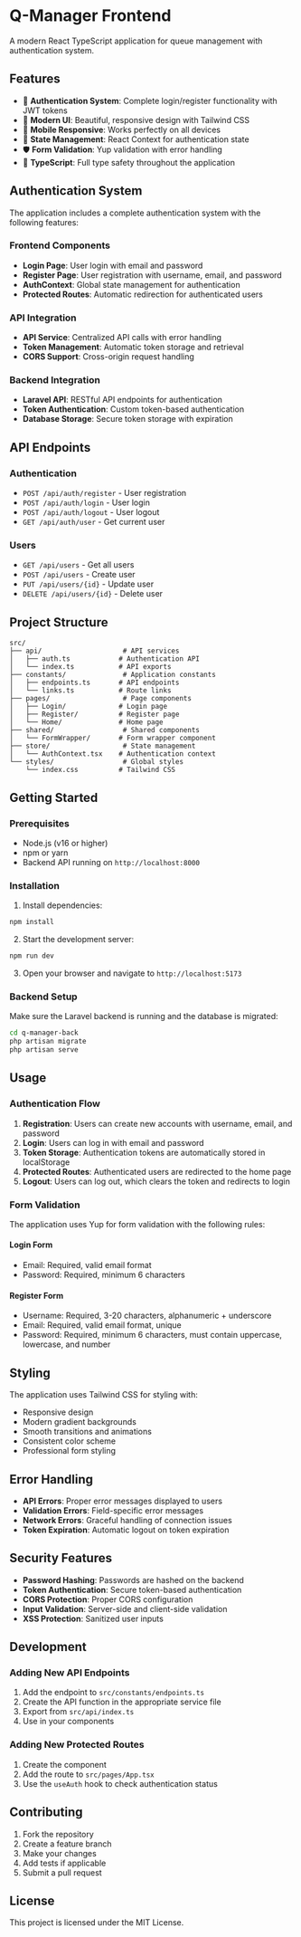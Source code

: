 # Q-Manager Frontend

A modern React TypeScript application for queue management with authentication system.

## Features

- 🔐 **Authentication System**: Complete login/register functionality with JWT tokens
- 🎨 **Modern UI**: Beautiful, responsive design with Tailwind CSS
- 📱 **Mobile Responsive**: Works perfectly on all devices
- 🔄 **State Management**: React Context for authentication state
- 🛡️ **Form Validation**: Yup validation with error handling
- 🚀 **TypeScript**: Full type safety throughout the application

## Authentication System

The application includes a complete authentication system with the following features:

### Frontend Components
- **Login Page**: User login with email and password
- **Register Page**: User registration with username, email, and password
- **AuthContext**: Global state management for authentication
- **Protected Routes**: Automatic redirection for authenticated users

### API Integration
- **API Service**: Centralized API calls with error handling
- **Token Management**: Automatic token storage and retrieval
- **CORS Support**: Cross-origin request handling

### Backend Integration
- **Laravel API**: RESTful API endpoints for authentication
- **Token Authentication**: Custom token-based authentication
- **Database Storage**: Secure token storage with expiration

## API Endpoints

### Authentication
- `POST /api/auth/register` - User registration
- `POST /api/auth/login` - User login
- `POST /api/auth/logout` - User logout
- `GET /api/auth/user` - Get current user

### Users
- `GET /api/users` - Get all users
- `POST /api/users` - Create user
- `PUT /api/users/{id}` - Update user
- `DELETE /api/users/{id}` - Delete user

## Project Structure

```
src/
├── api/                    # API services
│   ├── auth.ts            # Authentication API
│   └── index.ts           # API exports
├── constants/              # Application constants
│   ├── endpoints.ts       # API endpoints
│   └── links.ts           # Route links
├── pages/                  # Page components
│   ├── Login/             # Login page
│   ├── Register/          # Register page
│   └── Home/              # Home page
├── shared/                 # Shared components
│   └── FormWrapper/       # Form wrapper component
├── store/                  # State management
│   └── AuthContext.tsx    # Authentication context
└── styles/                 # Global styles
    └── index.css          # Tailwind CSS
```

## Getting Started

### Prerequisites
- Node.js (v16 or higher)
- npm or yarn
- Backend API running on `http://localhost:8000`

### Installation

1. Install dependencies:
```bash
npm install
```

2. Start the development server:
```bash
npm run dev
```

3. Open your browser and navigate to `http://localhost:5173`

### Backend Setup

Make sure the Laravel backend is running and the database is migrated:

```bash
cd q-manager-back
php artisan migrate
php artisan serve
```

## Usage

### Authentication Flow

1. **Registration**: Users can create new accounts with username, email, and password
2. **Login**: Users can log in with email and password
3. **Token Storage**: Authentication tokens are automatically stored in localStorage
4. **Protected Routes**: Authenticated users are redirected to the home page
5. **Logout**: Users can log out, which clears the token and redirects to login

### Form Validation

The application uses Yup for form validation with the following rules:

#### Login Form
- Email: Required, valid email format
- Password: Required, minimum 6 characters

#### Register Form
- Username: Required, 3-20 characters, alphanumeric + underscore
- Email: Required, valid email format, unique
- Password: Required, minimum 6 characters, must contain uppercase, lowercase, and number

## Styling

The application uses Tailwind CSS for styling with:
- Responsive design
- Modern gradient backgrounds
- Smooth transitions and animations
- Consistent color scheme
- Professional form styling

## Error Handling

- **API Errors**: Proper error messages displayed to users
- **Validation Errors**: Field-specific error messages
- **Network Errors**: Graceful handling of connection issues
- **Token Expiration**: Automatic logout on token expiration

## Security Features

- **Password Hashing**: Passwords are hashed on the backend
- **Token Authentication**: Secure token-based authentication
- **CORS Protection**: Proper CORS configuration
- **Input Validation**: Server-side and client-side validation
- **XSS Protection**: Sanitized user inputs

## Development

### Adding New API Endpoints

1. Add the endpoint to `src/constants/endpoints.ts`
2. Create the API function in the appropriate service file
3. Export from `src/api/index.ts`
4. Use in your components

### Adding New Protected Routes

1. Create the component
2. Add the route to `src/pages/App.tsx`
3. Use the `useAuth` hook to check authentication status

## Contributing

1. Fork the repository
2. Create a feature branch
3. Make your changes
4. Add tests if applicable
5. Submit a pull request

## License

This project is licensed under the MIT License.
